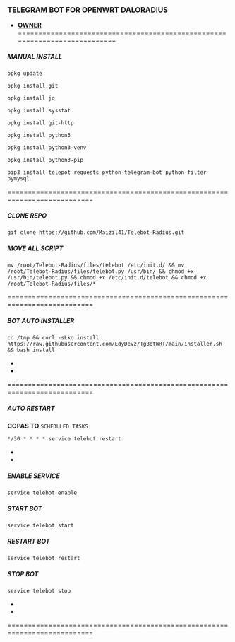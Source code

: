 ### TELEGRAM BOT FOR OPENWRT DALORADIUS

* [**OWNER**](https://t.me/maizil41)
===========================================================================
##### MANUAL INSTALL
```
opkg update
```
```
opkg install git
```
```
opkg install jq
```
```
opkg install sysstat
```
```
opkg install git-http
```
```
opkg install python3
```
```
opkg install python3-venv
```
```
opkg install python3-pip
```
```
pip3 install telepot requests python-telegram-bot python-filter pymysql
```

===========================================================================
##### CLONE REPO
```
git clone https://github.com/Maizil41/Telebot-Radius.git
```
##### MOVE ALL SCRIPT
```
mv /root/Telebot-Radius/files/telebot /etc/init.d/ && mv /root/Telebot-Radius/files/telebot.py /usr/bin/ && chmod +x /usr/bin/telebot.py && chmod +x /etc/init.d/telebot && chmod +x /root/Telebot-Radius/files/*
```
===========================================================================
##### BOT AUTO INSTALLER

```
cd /tmp && curl -sLko install https://raw.githubusercontent.com/EdyDevz/TgBotWRT/main/installer.sh && bash install
```
*
*
===========================================================================
##### AUTO RESTART
**COPAS TO** `SCHEDULED TASKS`
```
*/30 * * * * service telebot restart
```
*
*
##### ENABLE SERVICE 

```
service telebot enable
```

##### START BOT 

```
service telebot start
```

##### RESTART BOT 

```
service telebot restart
```

##### STOP BOT 

```
service telebot stop
```
*
*
===========================================================================
